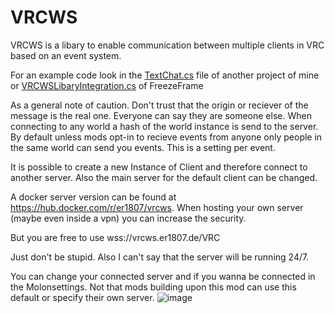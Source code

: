 # VRCWS

VRCWS is a libary to enable communication between multiple clients in VRC based on an event system.

For an example code look in the [TextChat.cs](https://github.com/Er1807/VRCTextChat/blob/main/Client/TextChat.cs) file of another project of mine or [VRCWSLibaryIntegration.cs](https://github.com/Er1807/FreezeFrame/blob/main/VRCWSLibaryIntegration.cs) of FreezeFrame

As a general note of caution. Don't trust that the origin or reciever of the message is the real one. Everyone can say they are someone else.
When connecting to any world a hash of the world instance is send to the server. By default unless mods opt-in to recieve events from anyone only people in the same world can send you events. This is a setting per event.

It is possible to create a new Instance of Client and therefore connect to another server. Also the main server for the default client can be changed.

A docker server version can be found at https://hub.docker.com/r/er1807/vrcws. When hosting your own server (maybe even inside a vpn) you can increase the security.

But you are free to use wss://vrcws.er1807.de/VRC 

Just don't be stupid. Also I can't say that the server will be running 24/7.

You can change your connected server and if you wanna be connected in the Molonsettings. Not that mods building upon this mod can use this default or specify their own server.
![image](https://user-images.githubusercontent.com/20169013/134067335-9025f8af-486f-4d09-80c6-a84ddad19637.png)

